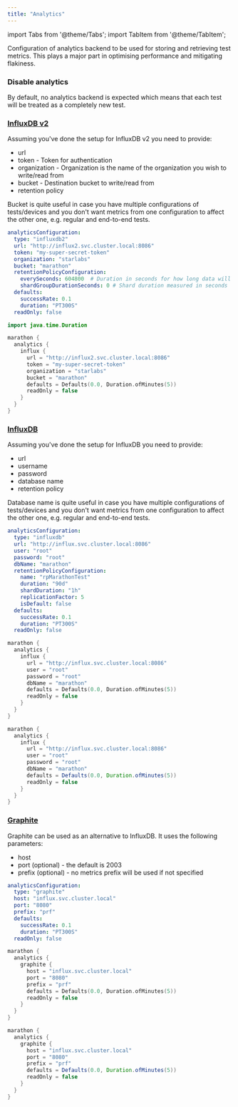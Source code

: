 ```yaml
---
title: "Analytics"
---
```


import Tabs from '@theme/Tabs';
import TabItem from '@theme/TabItem';

Configuration of analytics backend to be used for storing and retrieving test metrics. This plays a major part in optimising performance and
mitigating flakiness.

### Disable analytics

By default, no analytics backend is expected which means that each test will be treated as a completely new test.

### [InfluxDB v2][3]

Assuming you've done the setup for InfluxDB v2 you need to provide:

- url
- token - Token for authentication
- organization - Organization is the name of the organization you wish to write/read from
- bucket - Destination bucket to write/read from
- retention policy

Bucket is quite useful in case you have multiple configurations of tests/devices and you don't want metrics from one configuration to
affect the other one, e.g. regular and end-to-end tests.

<Tabs>
<TabItem value="YAML" label="Marathonfile">

```yaml
analyticsConfiguration:
  type: "influxdb2"
  url: "http://influx2.svc.cluster.local:8086"
  token: "my-super-secret-token"
  organization: "starlabs"
  bucket: "marathon"
  retentionPolicyConfiguration:
    everySeconds: 604800  # Duration in seconds for how long data will be kept in the database. 0 means infinite. minimum: 0
    shardGroupDurationSeconds: 0 # Shard duration measured in seconds
  defaults:
    successRate: 0.1
    duration: "PT300S"
  readOnly: false
```

</TabItem>
<TabItem value="kts" label="Kotlin DSL">

```kotlin
import java.time.Duration

marathon {
  analytics {
    influx {
      url = "http://influx2.svc.cluster.local:8086"
      token = "my-super-secret-token"
      organization = "starlabs"
      bucket = "marathon"
      defaults = Defaults(0.0, Duration.ofMinutes(5))
      readOnly = false
    }
  }
}
```

</TabItem>
</Tabs>

### [InfluxDB][1]

Assuming you've done the setup for InfluxDB you need to provide:

- url
- username
- password
- database name
- retention policy

Database name is quite useful in case you have multiple configurations of tests/devices and you don't want metrics from one configuration to
affect the other one, e.g. regular and end-to-end tests.

<Tabs>
<TabItem value="YAML" label="Marathonfile">

```yaml
analyticsConfiguration:
  type: "influxdb"
  url: "http://influx.svc.cluster.local:8086"
  user: "root"
  password: "root"
  dbName: "marathon"
  retentionPolicyConfiguration:
    name: "rpMarathonTest"
    duration: "90d"
    shardDuration: "1h"
    replicationFactor: 5
    isDefault: false
  defaults:
    successRate: 0.1
    duration: "PT300S"
  readOnly: false
```

</TabItem>
<TabItem value="kts" label="Kotlin DSL">

```kotlin
marathon {
  analytics {
    influx {
      url = "http://influx.svc.cluster.local:8086"
      user = "root"
      password = "root"
      dbName = "marathon"
      defaults = Defaults(0.0, Duration.ofMinutes(5))
      readOnly = false
    }
  }
}
```

</TabItem>
<TabItem value="groovy" label="Groovy DSL">

```groovy
marathon {
  analytics {
    influx {
      url = "http://influx.svc.cluster.local:8086"
      user = "root"
      password = "root"
      dbName = "marathon"
      defaults = Defaults(0.0, Duration.ofMinutes(5))
      readOnly = false
    }
  }
}
```

</TabItem>
</Tabs>

### [Graphite][2]

Graphite can be used as an alternative to InfluxDB. It uses the following parameters:

- host
- port (optional) - the default is 2003
- prefix (optional) - no metrics prefix will be used if not specified

<Tabs>
<TabItem value="YAML" label="Marathonfile">

```yaml
analyticsConfiguration:
  type: "graphite"
  host: "influx.svc.cluster.local"
  port: "8080"
  prefix: "prf"
  defaults:
    successRate: 0.1
    duration: "PT300S"
  readOnly: false
```

</TabItem>
<TabItem value="kts" label="Kotlin DSL">

```kotlin
marathon {
  analytics {
    graphite {
      host = "influx.svc.cluster.local"
      port = "8080"
      prefix = "prf"
      defaults = Defaults(0.0, Duration.ofMinutes(5))
      readOnly = false
    }
  }
}
```

</TabItem>
<TabItem value="groovy" label="Groovy DSL">

```groovy
marathon {
  analytics {
    graphite {
      host = "influx.svc.cluster.local"
      port = "8080"
      prefix = "prf"
      defaults = Defaults(0.0, Duration.ofMinutes(5))
      readOnly = false
    }
  }
}
```

</TabItem>
</Tabs>

[1]: https://www.influxdata.com/
[2]: https://graphiteapp.org/
[3]: https://docs.influxdata.com/influxdb/v2.0/

